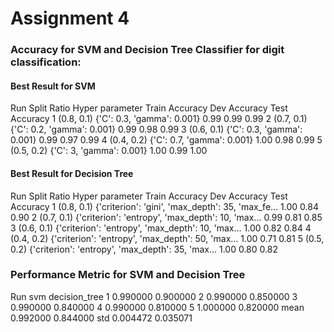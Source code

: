# Assignment 4

### Accuracy for SVM and Decision Tree Classifier for digit classification:

#### Best Result for SVM
   Run Split Ratio             Hyper parameter  Train Accuracy  Dev Accuracy  Test Accuracy
    1  (0.8, 0.1)  {'C': 0.3, 'gamma': 0.001}            0.99          0.99           0.99
    2  (0.7, 0.1)  {'C': 0.2, 'gamma': 0.001}            0.99          0.98           0.99
    3  (0.6, 0.1)  {'C': 0.3, 'gamma': 0.001}            0.99          0.97           0.99
    4  (0.4, 0.2)  {'C': 0.7, 'gamma': 0.001}            1.00          0.98           0.99
    5  (0.5, 0.2)    {'C': 3, 'gamma': 0.001}            1.00          0.99           1.00

#### Best Result for Decision Tree

   Run Split Ratio                                    Hyper parameter  Train Accuracy  Dev Accuracy  Test Accuracy
    1  (0.8, 0.1)  {'criterion': 'gini', 'max_depth': 35, 'max_fe...            1.00          0.84           0.90
    2  (0.7, 0.1)  {'criterion': 'entropy', 'max_depth': 10, 'max...            0.99          0.81           0.85
    3  (0.6, 0.1)  {'criterion': 'entropy', 'max_depth': 10, 'max...            1.00          0.82           0.84
    4  (0.4, 0.2)  {'criterion': 'entropy', 'max_depth': 50, 'max...            1.00          0.71           0.81
    5  (0.5, 0.2)  {'criterion': 'entropy', 'max_depth': 35, 'max...            1.00          0.80           0.82

### Performance Metric for SVM and Decision Tree
 Run      svm  decision_tree
   1        0.990000       0.900000
   2        0.990000       0.850000
   3        0.990000       0.840000
   4        0.990000       0.810000
   5        1.000000       0.820000
mean        0.992000       0.844000
 std        0.004472       0.035071
